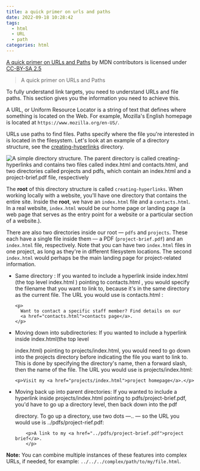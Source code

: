 ```yaml
---
title: a quick primer on urls and paths
date: 2022-09-18 10:28:42
tags:
  - html
  - URL
  - path  
categories: html
---
```


[ A quick primer on URLs and Paths](https://developer.mozilla.org/en-US/docs/Learn/HTML/Introduction_to_HTML/Creating_hyperlinks#a_quick_primer_on_urls_and_paths) by  MDN contributors is  licensed under [CC-BY-SA 2.5](https://creativecommons.org/licenses/by-sa/2.5/)

>  A quick primer on URLs and Paths



To fully understand link targets, you need to understand URLs and file paths. This section gives you the information you need to achieve this.

A URL, or Uniform Resource Locator is a string of text that defines where something is located on the Web. For example, Mozilla's English homepage is located at `https://www.mozilla.org/en-US/`.

URLs use paths to find files. Paths specify where the file you're interested in is located in the filesystem. Let's look at an example of a directory structure, see the [creating-hyperlinks](https://github.com/mdn/learning-area/tree/main/html/introduction-to-html/creating-hyperlinks) directory.

![A simple directory structure. The parent directory is called creating-hyperlinks and contains two files called index.html and contacts.html, and two directories called projects and pdfs, which contain an index.html and a project-brief.pdf file, respectively](https://developer.mozilla.org/en-US/docs/Learn/HTML/Introduction_to_HTML/Creating_hyperlinks/simple-directory.png)

The **root** of this directory structure is called `creating-hyperlinks`. When working locally with a website, you'll have one directory that contains the entire site. Inside the **root**, we have an `index.html` file and a `contacts.html`. In a real website, `index.html` would be our home page or landing page (a web page that serves as the entry point for a website or a particular section of a website.).

There are also two directories inside our root — `pdfs` and `projects`. These each have a single file inside them — a PDF (`project-brief.pdf`) and an `index.html` file, respectively. Note that you can have two `index.html` files in one project, as long as they're in different filesystem locations. The second `index.html` would perhaps be the main landing page for project-related information.

- Same directory  : If you wanted to include a hyperlink inside   index.html  (the top level 
  index.html  ) pointing to   contacts.html  , you would specify the filename that you want to link to, because it's in the same directory as the current file. The URL you would use is
  contacts.html  :
  ```
  <p>
    Want to contact a specific staff member? Find details on our
    <a href="contacts.html">contacts page</a>.
  </p>
  ```


- Moving down into subdirectories: If you wanted to include a hyperlink inside index.html(the top level

  index.html) pointing to projects/index.html, you would need to go down into the projects directory before indicating the file you want to link to. This is done by specifying the directory's name, then a forward slash, then the name of the file. The URL you would use is projects/index.html:

  ```
  <p>Visit my <a href="projects/index.html">project homepage</a>.</p>
  ```

- Moving back up into parent directories: If you wanted to include a hyperlink inside projects/index.html pointing to pdfs/project-brief.pdf, you'd have to go up a directory level, then back down into the  pdf

   directory. To go up a directory, use two dots —.. — so the URL you would use is  ../pdfs/project-rief.pdf:

   ```
       <p>A link to my <a href="../pdfs/project-brief.pdf">project           brief</a>.  
       </p>
   ```

**Note:** You can combine multiple instances of these features into complex URLs, if needed, for example: `../../../complex/path/to/my/file.html`.


